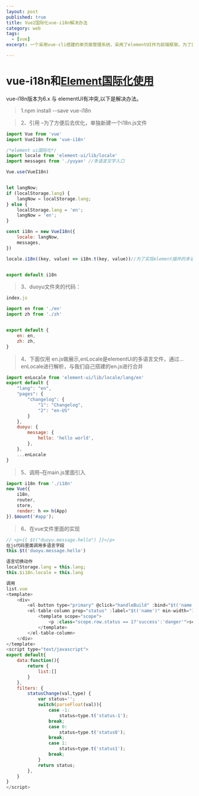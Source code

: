 ```yaml
---
layout: post
published: true
title: Vue2国际化vue-i18n解决办法
category: web
tags: 
  - [vue]
excerpt: 一个采用vue-cli搭建的单页面管理系统，采用了elementUI作为前端框架。为了实现多语言，便测试了vue-i18n的功能实现过程。

---
```



# vue-i18n和[Element国际化使用](http://element.eleme.io/#/zh-CN/component/i18n)

vue-i18n版本为6.x 与 elementUI有冲突,以下是解决办法。

> 1.npm install --save vue-i18n

> 2、引用 –为了方便后去优化，单独新建一个i18n.js文件

```javascript
import Vue from 'vue'
import VueI18n from 'vue-i18n'

/*element ui国际化*/
import locale from 'element-ui/lib/locale'
import messages from './yuyan' //多语言文字入口

Vue.use(VueI18n)


let langNow;
if (localStorage.lang) {
    langNow = localStorage.lang;
} else {
    localStorage.lang = 'en';
    langNow = 'en';
}

const i18n = new VueI18n({
    locale: langNow,
    messages,
})

locale.i18n((key, value) => i18n.t(key, value))//为了实现element插件的多语言切换


export default i18n
```

> 3、duoyu文件夹的代码：

```javascript
index.js

import en from './en'
import zh from './zh'


export default {
    en: en,
    zh: zh,
}
```

> 4、下面仅用 en.js做展示,enLocale是elementUi的多语言文件，通过…enLocale进行解析，与我们自己搭建的en.js进行合并

```javascript
import enLocale from 'element-ui/lib/locale/lang/en'
export default {
    "lang": "en",
    "pages": {   
        "changelog": {
            "1": "Changelog",
            "2": "en-US"
        }
    },
    duoyu: {
        message: {
            hello: 'hello world',
        },
    },
    ...enLocale
}
```

> 5、调用–在main.js里面引入

```javascript
import i18n from './i18n'
new Vue({
    i18n,
    router,
    store,
    render: h => h(App)
}).$mount('#app'); 
```

> 6、在vue文件里面的实现

```javascript
// <p>{{ $t("duoyu.message.hello") }}</p>
在js代码里面调用多语言字段
this.$t('duoyu.message.hello')

语言切换动作
localStorage.lang = this.lang;
this.$i18n.locale = this.lang

```


```javascript
调用
list.vue
<template>
    <div>
        <el-button type="primary" @click="handleBuild" :bind="$t('name')">$t('home')</el-button>
        <el-table-column prop="status" :label="$t('name')" min-width="100">
            <template scope="scope">
                <p :class="scope.row.status == 1?'success':'danger'">scope.row.status | statusChange($i18n)</p>
            </template>
        </el-table-column>
    </div>   
</template>
<script type="text/javascript">
export default{
    data:function(){
        return {
            list:[]
        }
    },
    filters: {
        statusChange(val,type) {
            var status='';
            switch(parseFloat(val)){
                case -1:
                    status=type.t('status-1');                       
                break;
                case 0:
                    status=type.t('status0');
                break;
                case 1:
                    status=type.t('status1');
                break;
            }
            return status;
        },
    }      
}
</script>
```
